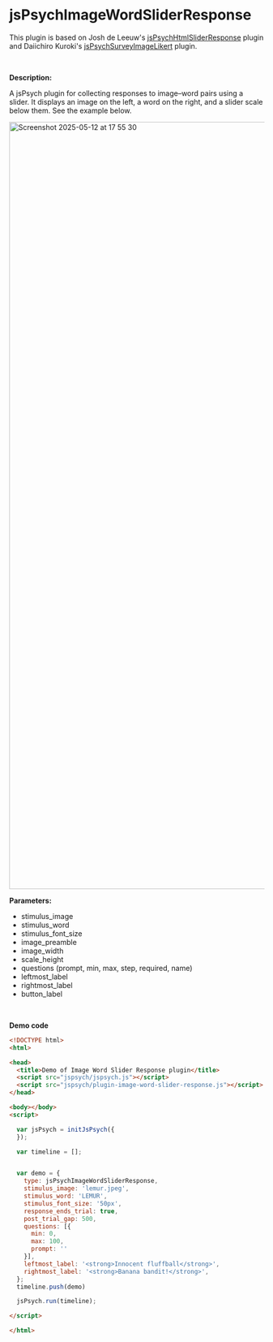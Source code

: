 # jsPsychImageWordSliderResponse

This plugin is based on Josh de Leeuw's [jsPsychHtmlSliderResponse](www.jspsych.org/v7/plugins/html-slider-response/) plugin and Daiichiro Kuroki's [jsPsychSurveyImageLikert](github.com/kurokida/jsPsychSurveyImageLikert/tree/main) plugin.    
  
<br>

**Description:**

A jsPsych plugin for collecting responses to image–word pairs using a slider. It displays an image on the left, a word on the right, and a slider scale below them. See the example below.

<img width="1512" alt="Screenshot 2025-05-12 at 17 55 30" src="https://github.com/user-attachments/assets/dbfd902e-22c1-4be4-86fa-487099fff776" />
  
**Parameters:**

- stimulus_image
- stimulus_word
- stimulus_font_size
- image_preamble
- image_width
- scale_height
- questions (prompt, min, max, step, required, name)
- leftmost_label
- rightmost_label
- button_label

<br>

**Demo code**
```html
<!DOCTYPE html>
<html>

<head>
  <title>Demo of Image Word Slider Response plugin</title>
  <script src="jspsych/jspsych.js"></script>
  <script src="jspsych/plugin-image-word-slider-response.js"></script>
</head>

<body></body>
<script>

  var jsPsych = initJsPsych({
  });

  var timeline = [];


  var demo = {
    type: jsPsychImageWordSliderResponse,
    stimulus_image: 'lemur.jpeg',
    stimulus_word: 'LEMUR',
    stimulus_font_size: '50px',
    response_ends_trial: true,
    post_trial_gap: 500,
    questions: [{
      min: 0,
      max: 100,
      prompt: ''
    }],
    leftmost_label: '<strong>Innocent fluffball</strong>',
    rightmost_label: '<strong>Banana bandit!</strong>',
  };
  timeline.push(demo)

  jsPsych.run(timeline);

</script>

</html>
```
